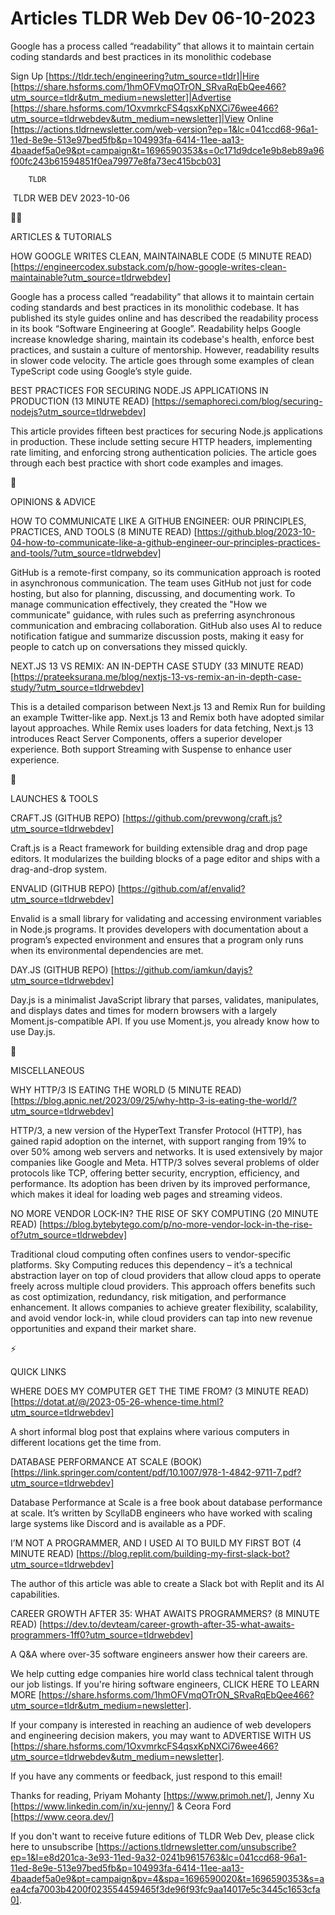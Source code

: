 # Articles TLDR Web Dev 06-10-2023

Google has a process called “readability” that allows it to
maintain certain coding standards and best practices in its monolithic
codebase  

Sign Up [https://tldr.tech/engineering?utm_source=tldr]|Hire
[https://share.hsforms.com/1hmOFVmqOTrON_SRvaRqEbQee466?utm_source=tldr&utm_medium=newsletter]|Advertise
[https://share.hsforms.com/1OxvmrkcFS4qsxKpNXCi76wee466?utm_source=tldrwebdev&utm_medium=newsletter]|View
Online
[https://actions.tldrnewsletter.com/web-version?ep=1&lc=041ccd68-96a1-11ed-8e9e-513e97bed5fb&p=104993fa-6414-11ee-aa13-4baadef5a0e9&pt=campaign&t=1696590353&s=0c171d9dce1e9b8eb89a96f00fc243b61594851f0ea79977e8fa73ec415bcb03]


		TLDR 

 TLDR WEB DEV 2023-10-06

🧑‍💻 

ARTICLES & TUTORIALS

HOW GOOGLE WRITES CLEAN, MAINTAINABLE CODE (5 MINUTE READ)
[https://engineercodex.substack.com/p/how-google-writes-clean-maintainable?utm_source=tldrwebdev]

Google has a process called “readability” that allows it to
maintain certain coding standards and best practices in its monolithic
codebase. It has published its style guides online and has described
the readability process in its book “Software Engineering at
Google”. Readability helps Google increase knowledge sharing,
maintain its codebase's health, enforce best practices, and sustain a
culture of mentorship. However, readability results in slower code
velocity. The article goes through some examples of clean TypeScript
code using Google’s style guide. 

BEST PRACTICES FOR SECURING NODE.JS APPLICATIONS IN PRODUCTION (13
MINUTE READ)
[https://semaphoreci.com/blog/securing-nodejs?utm_source=tldrwebdev]

This article provides fifteen best practices for securing Node.js
applications in production. These include setting secure HTTP headers,
implementing rate limiting, and enforcing strong authentication
policies. The article goes through each best practice with short code
examples and images. 

🧠 

OPINIONS & ADVICE

HOW TO COMMUNICATE LIKE A GITHUB ENGINEER: OUR PRINCIPLES, PRACTICES,
AND TOOLS (8 MINUTE READ)
[https://github.blog/2023-10-04-how-to-communicate-like-a-github-engineer-our-principles-practices-and-tools/?utm_source=tldrwebdev]

GitHub is a remote-first company, so its communication approach is
rooted in asynchronous communication. The team uses GitHub not just
for code hosting, but also for planning, discussing, and documenting
work. To manage communication effectively, they created the "How we
communicate" guidance, with rules such as preferring asynchronous
communication and embracing collaboration. GitHub also uses AI to
reduce notification fatigue and summarize discussion posts, making it
easy for people to catch up on conversations they missed quickly. 

NEXT.JS 13 VS REMIX: AN IN-DEPTH CASE STUDY (33 MINUTE READ)
[https://prateeksurana.me/blog/nextjs-13-vs-remix-an-in-depth-case-study/?utm_source=tldrwebdev]

This is a detailed comparison between Next.js 13 and Remix Run for
building an example Twitter-like app. Next.js 13 and Remix both have
adopted similar layout approaches. While Remix uses loaders for data
fetching, Next.js 13 introduces React Server Components, offers a
superior developer experience. Both support Streaming with Suspense to
enhance user experience. 

🚀 

LAUNCHES & TOOLS

CRAFT.JS (GITHUB REPO)
[https://github.com/prevwong/craft.js?utm_source=tldrwebdev]

Craft.js is a React framework for building extensible drag and drop
page editors. It modularizes the building blocks of a page editor and
ships with a drag-and-drop system. 

ENVALID (GITHUB REPO)
[https://github.com/af/envalid?utm_source=tldrwebdev]

Envalid is a small library for validating and accessing environment
variables in Node.js programs. It provides developers with
documentation about a program’s expected environment and ensures
that a program only runs when its environmental dependencies are met. 

DAY.JS (GITHUB REPO)
[https://github.com/iamkun/dayjs?utm_source=tldrwebdev]

Day.js is a minimalist JavaScript library that parses, validates,
manipulates, and displays dates and times for modern browsers with a
largely Moment.js-compatible API. If you use Moment.js, you already
know how to use Day.js. 

🎁 

MISCELLANEOUS

WHY HTTP/3 IS EATING THE WORLD (5 MINUTE READ)
[https://blog.apnic.net/2023/09/25/why-http-3-is-eating-the-world/?utm_source=tldrwebdev]

HTTP/3, a new version of the HyperText Transfer Protocol (HTTP), has
gained rapid adoption on the internet, with support ranging from 19%
to over 50% among web servers and networks. It is used extensively by
major companies like Google and Meta. HTTP/3 solves several problems
of older protocols like TCP, offering better security, encryption,
efficiency, and performance. Its adoption has been driven by its
improved performance, which makes it ideal for loading web pages and
streaming videos. 

NO MORE VENDOR LOCK-IN? THE RISE OF SKY COMPUTING (20 MINUTE READ)
[https://blog.bytebytego.com/p/no-more-vendor-lock-in-the-rise-of?utm_source=tldrwebdev]

Traditional cloud computing often confines users to vendor-specific
platforms. Sky Computing reduces this dependency – it’s a
technical abstraction layer on top of cloud providers that allow cloud
apps to operate freely across multiple cloud providers. This approach
offers benefits such as cost optimization, redundancy, risk
mitigation, and performance enhancement. It allows companies to
achieve greater flexibility, scalability, and avoid vendor lock-in,
while cloud providers can tap into new revenue opportunities and
expand their market share. 

⚡ 

QUICK LINKS

WHERE DOES MY COMPUTER GET THE TIME FROM? (3 MINUTE READ)
[https://dotat.at/@/2023-05-26-whence-time.html?utm_source=tldrwebdev]

A short informal blog post that explains where various computers in
different locations get the time from. 

DATABASE PERFORMANCE AT SCALE (BOOK)
[https://link.springer.com/content/pdf/10.1007/978-1-4842-9711-7.pdf?utm_source=tldrwebdev]

Database Performance at Scale is a free book about database
performance at scale. It’s written by ScyllaDB engineers who have
worked with scaling large systems like Discord and is available as a
PDF. 

I’M NOT A PROGRAMMER, AND I USED AI TO BUILD MY FIRST BOT (4 MINUTE
READ)
[https://blog.replit.com/building-my-first-slack-bot?utm_source=tldrwebdev]

The author of this article was able to create a Slack bot with Replit
and its AI capabilities. 

CAREER GROWTH AFTER 35: WHAT AWAITS PROGRAMMERS? (8 MINUTE READ)
[https://dev.to/devteam/career-growth-after-35-what-awaits-programmers-1ff0?utm_source=tldrwebdev]

A Q&A where over-35 software engineers answer how their careers are. 

 We help cutting edge companies hire world class technical talent
through our job listings. If you're hiring software engineers, CLICK
HERE TO LEARN MORE
[https://share.hsforms.com/1hmOFVmqOTrON_SRvaRqEbQee466?utm_source=tldr&utm_medium=newsletter].


If your company is interested in reaching an audience of web
developers and engineering decision makers, you may want to ADVERTISE
WITH US
[https://share.hsforms.com/1OxvmrkcFS4qsxKpNXCi76wee466?utm_source=tldrwebdev&utm_medium=newsletter].


If you have any comments or feedback, just respond to this email! 

Thanks for reading, 
Priyam Mohanty [https://www.primoh.net/], Jenny Xu
[https://www.linkedin.com/in/xu-jenny/] & Ceora Ford
[https://www.ceora.dev/] 

If you don't want to receive future editions of TLDR Web Dev,
please click here to unsubscribe
[https://actions.tldrnewsletter.com/unsubscribe?ep=1&l=e8d201ca-3e93-11ed-9a32-0241b9615763&lc=041ccd68-96a1-11ed-8e9e-513e97bed5fb&p=104993fa-6414-11ee-aa13-4baadef5a0e9&pt=campaign&pv=4&spa=1696590020&t=1696590353&s=aea4cfa7003b4200f023554459465f3de96f93fc9aa14017e5c3445c1653cfa0].